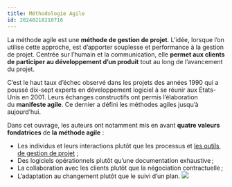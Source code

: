 ```yaml
---
title: Méthodologie Agile
id: 20240218210716
---
```

La méthode agile est une **méthode de gestion de projet**. L’idée, lorsque l’on utilise cette approche, est d’apporter souplesse et performance à la gestion de projet. Centrée sur l’humain et la communication, elle **permet aux clients de participer au développement d’un produit** tout au long de l’avancement du projet.

C’est le haut taux d’échec observé dans les projets des années 1990 qui a poussé dix-sept experts en développement logiciel à se réunir aux États-Unis en 2001. Leurs échanges constructifs ont permis l’élaboration du **manifeste agile**. Ce dernier a défini les méthodes agiles jusqu’à aujourd’hui.

Dans cet ouvrage, les auteurs ont notamment mis en avant **quatre valeurs fondatrices** de **la méthode agile** :

- Les individus et leurs interactions plutôt que les processus et [les outils de gestion de projet](https://slack.com/intl/fr-fr/solutions/project-management) ;
- Des logiciels opérationnels plutôt qu’une documentation exhaustive ;
- La collaboration avec les clients plutôt que la négociation contractuelle ;
- L’adaptation au changement plutôt que le suivi d’un plan.
![](agile_schéma.png)